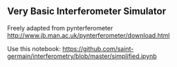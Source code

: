 ## Very Basic Interferometer Simulator

Freely adapted from pynterferometer http://www.jb.man.ac.uk/pynterferometer/download.html

Use this notebook: https://github.com/saint-germain/interferometry/blob/master/simplified.ipynb
